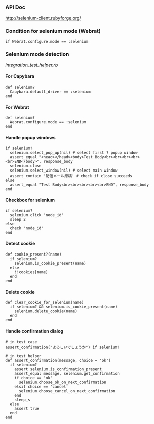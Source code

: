 ### API Doc

<http://selenium-client.rubyforge.org/>

### Condition for selenium mode (Webrat)

    if Webrat.configure.mode == :selenium

### Selenium mode detection

_integration_test_helper.rb_

#### For Capybara

    def selenium?
      Capybara.default_driver == :selenium
    end

#### For Webrat

    def selenium?
      Webrat.configure.mode == :selenium
    end

#### Handle popup windows

    if selenium?
      selenium.select_pop_up(nil) # select first ? popup window
      assert_equal "<head></head><body>Test Body<br><br><br><br><br>END</body>", response_body
      selenium.close
      selenium.select_window(nil) # select main window
      assert_contain '配信メール原稿' # check if close succeeds
    else
      assert_equal "Test Body<br><br><br><br><br>END", response_body
    end
    
#### Checkbox for selenium

    if selenium?
      selenium.click 'node_id'
      sleep 2
    else
      check 'node_id'
    end    

#### Detect cookie

    def cookie_present?(name)
      if selenium?
        selenium.is_cookie_present(name)
      else
        !!cookies[name]
      end
    end

#### Delete cookie

    def clear_cookie_for_selenium(name)
      if selenium? && selenium.is_cookie_present(name)
        selenium.delete_cookie(name)
      end
    end

#### Handle confirmation dialog

    # in test case
    assert_confirmation("よろしいでしょうか") if selenium?

    # in test_helper
    def assert_confirmation(message, choice = 'ok')
      if selenium?
        assert selenium.is_confirmation_present
        assert_equal message, selenium.get_confirmation
        if choice == 'ok'
          selenium.choose_ok_on_next_confirmation
        elsif choice == 'cancel'
          selenium.choose_cancel_on_next_confirmation
        end
        sleep_s
      else
        assert true
      end
    end

